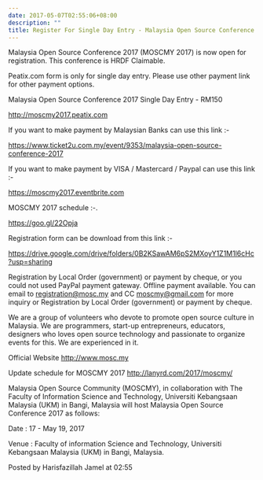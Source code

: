 ```yaml
---
date: 2017-05-07T02:55:06+08:00
description: ""
title: Register For Single Day Entry - Malaysia Open Source Conference 2017
---
```


Malaysia Open Source Conference 2017 (MOSCMY 2017) is now open for registration. This conference is HRDF Claimable.

Peatix.com form is only for single day entry. Please use other payment link for other payment options.

Malaysia Open Source Conference 2017 Single Day Entry - RM150

http://moscmy2017.peatix.com

If you want to make payment by Malaysian Banks can use this link :-

https://www.ticket2u.com.my/event/9353/malaysia-open-source-conference-2017

If you want to make payment by VISA / Mastercard / Paypal can use this link :-

https://moscmy2017.eventbrite.com

MOSCMY 2017 schedule :-.

https://goo.gl/22Opja

Registration form can be download from this link :-

https://drive.google.com/drive/folders/0B2KSawAM6pS2MXoyY1Z1M1l6cHc?usp=sharing

Registration by Local Order (government) or payment by cheque, or you could not used PayPal payment gateway. Offline payment available. You can email to registration@mosc.my and CC moscmy@gmail.com for more inquiry or Registration by Local Order (government) or payment by cheque.

We are a group of volunteers who devote to promote open source culture in Malaysia. We are programmers, start-up entrepreneurs, educators, designers who loves open source technology and passionate to organize events for this. We are experienced in it.

Official Website http://www.mosc.my

Update schedule for MOSCMY 2017 http://lanyrd.com/2017/moscmy/

Malaysia Open Source Community (MOSCMY), in collaboration with The  Faculty of Information Science and Technology, Universiti Kebangsaan Malaysia (UKM) in Bangi, Malaysia will host  Malaysia Open Source Conference 2017 as follows:

Date : 17 - May 19, 2017

Venue : Faculty of information Science and Technology, Universiti Kebangsaan Malaysia (UKM) in Bangi, Malaysia.

Posted by Harisfazillah Jamel at 02:55
